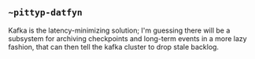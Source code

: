 ## `~pittyp-datfyn`
Kafka is the latency-minimizing solution; I'm guessing there will be a subsystem for archiving checkpoints and long-term events in a more lazy fashion, that can then tell the kafka cluster to drop stale backlog.